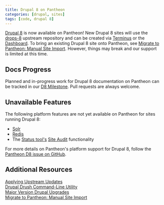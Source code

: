 ```yaml
---
title: Drupal 8 on Pantheon
categories: [drupal, sites]
tags: [code, drupal 8]  
---
```


[Drupal 8](https://www.drupal.org/drupal-8.0) is now available on Pantheon! New Drupal 8 sites will use the [drops-8](https://github.com/pantheon-systems/drops-8) upstream repository and can be created via [Terminus](/docs/cli) or the [Dashboard](https://dashboard.pantheon.io/products/drupal8/spinup). To bring an existing Drupal 8 site onto Pantheon, see [Migrate to Pantheon: Manual Site Import](/docs/manual-site-import). However, things may break and our support is limited at this time.
## Docs Progress
Planned and in-progress work for Drupal 8 documentation on Pantheon can be tracked in our <a href="https://github.com/pantheon-systems/documentation/issues?q=is%3Aopen+is%3Aissue+milestone%3AD8">D8 Milestone</a>. Pull requests are always welcome.
## Unavailable Features
The following platform features are not yet available on Pantheon for sites running Drupal 8:

 - [Solr](/docs/apache-solr)
 - [Redis](/docs/redis-as-a-caching-backend#using-redis-with-drupal-8)
 - The [Status tool's](/docs//launch-check-drupal-performance-and-configuration-analysis) [Site Audit](https://www.drupal.org/project/site_audit) functionality

For more details on Pantheon's platform support for Drupal 8, follow the [Pantheon D8 issue on GitHub](https://github.com/pantheon-systems/drops-8/issues?q=is%3Aopen).


## Additional Resources

[Applying Upstream Updates](/docs/applying-upstream-updates)  
[Drupal Drush Command-Line Utility](/docs/drupal-drush-command-line-utility)  
[Major Version Drupal Upgrades](/docs//major-version-drupal-upgrades#upgrade-to-drupal-8)  
[Migrate to Pantheon: Manual Site Import](/docs/manual-site-import)  
